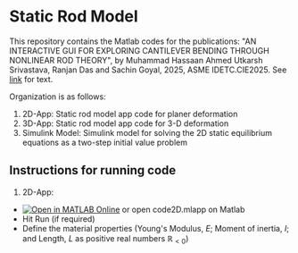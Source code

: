 # Static Rod Model

This repository contains the Matlab codes for the publications:
"AN INTERACTIVE GUI FOR EXPLORING CANTILEVER BENDING THROUGH NONLINEAR ROD THEORY", by Muhammad Hassaan Ahmed Utkarsh Srivastava, Ranjan Das and Sachin Goyal, 2025, ASME IDETC.CIE2025. See [link](https://www.overleaf.com/project/67ce9f1a3f2d0bb77e847257) for text.

Organization is as follows:
1. 2D-App: Static rod model app code for planer deformation
2. 3D-App: Static rod model app code for 3-D deformation
3. Simulink Model: Simulink model for solving the 2D static equilibrium equations as a two-step initial value problem

## Instructions for running code 
1. 2D-App: 
  * [![Open in MATLAB Online](https://www.mathworks.com/images/responsive/global/open-in-matlab-online.svg)](https://matlab.mathworks.com/open/github/v1?repo=mahmed271995/Static-Rod-Model-Codes-and-SImulink-Model&file=/2D-App/code2D.mlapp) or open code2D.mlapp on Matlab
  * Hit Run (if required)
  * Define the material properties (Young's Modulus, $E$; Moment of inertia, $I$; and Length, $L$ as positive real numbers $\mathbb{R}_{<0}$)
